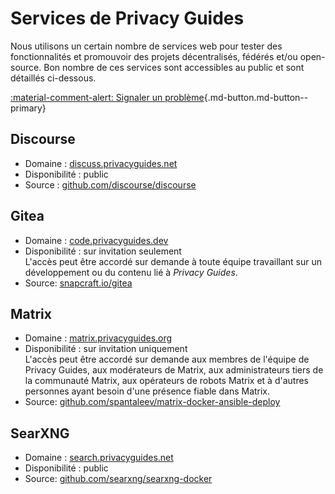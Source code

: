# Services de Privacy Guides

Nous utilisons un certain nombre de services web pour tester des fonctionnalités et promouvoir des projets décentralisés, fédérés et/ou open-source. Bon nombre de ces services sont accessibles au public et sont détaillés ci-dessous.

[:material-comment-alert: Signaler un problème](https://discuss.privacyguides.net/c/services/2 ""){.md-button.md-button--primary}

## Discourse

- Domaine : [discuss.privacyguides.net](https://discuss.privacyguides.net)
- Disponibilité : public
- Source : [github.com/discourse/discourse](https://github.com/discourse/discourse)

## Gitea

- Domaine : [code.privacyguides.dev](https://code.privacyguides.dev)
- Disponibilité : sur invitation seulement  
  L'accès peut être accordé sur demande à toute équipe travaillant sur un développement ou du contenu lié à *Privacy Guides*.
- Source: [snapcraft.io/gitea](https://snapcraft.io/gitea)

## Matrix

- Domaine : [matrix.privacyguides.org](https://matrix.privacyguides.org)
- Disponibilité : sur invitation uniquement  
  L'accès peut être accordé sur demande aux membres de l'équipe de Privacy Guides, aux modérateurs de Matrix, aux administrateurs tiers de la communauté Matrix, aux opérateurs de robots Matrix et à d'autres personnes ayant besoin d'une présence fiable dans Matrix.
- Source: [github.com/spantaleev/matrix-docker-ansible-deploy](https://github.com/spantaleev/matrix-docker-ansible-deploy)

## SearXNG

- Domaine : [search.privacyguides.net](https://search.privacyguides.net)
- Disponibilité : public
- Source: [github.com/searxng/searxng-docker](https://github.com/searxng/searxng-docker)
